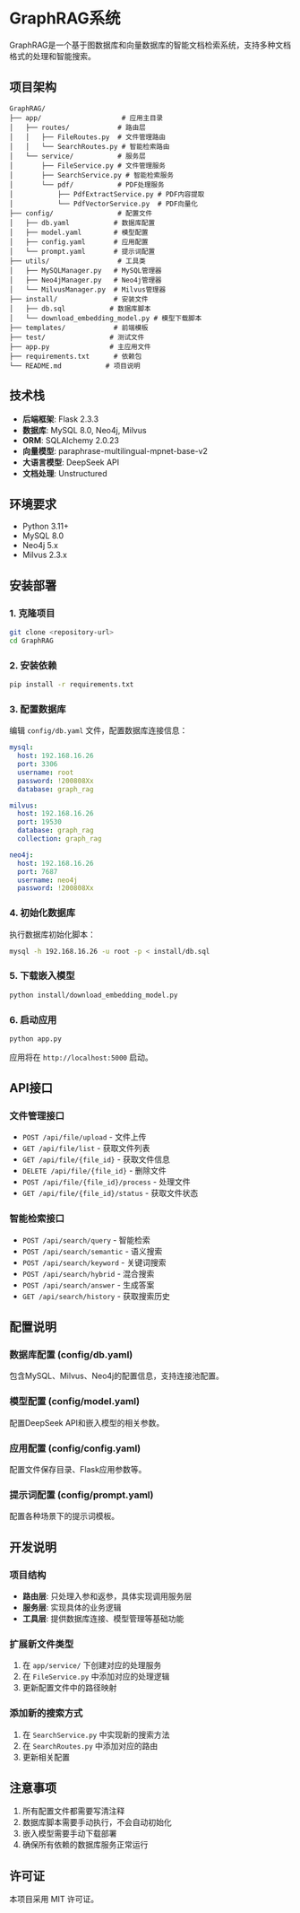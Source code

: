 # GraphRAG系统

GraphRAG是一个基于图数据库和向量数据库的智能文档检索系统，支持多种文档格式的处理和智能搜索。

## 项目架构

```
GraphRAG/
├── app/                    # 应用主目录
│   ├── routes/            # 路由层
│   │   ├── FileRoutes.py  # 文件管理路由
│   │   └── SearchRoutes.py # 智能检索路由
│   └── service/           # 服务层
│       ├── FileService.py # 文件管理服务
│       ├── SearchService.py # 智能检索服务
│       └── pdf/           # PDF处理服务
│           ├── PdfExtractService.py # PDF内容提取
│           └── PdfVectorService.py  # PDF向量化
├── config/                # 配置文件
│   ├── db.yaml           # 数据库配置
│   ├── model.yaml        # 模型配置
│   ├── config.yaml       # 应用配置
│   └── prompt.yaml       # 提示词配置
├── utils/                 # 工具类
│   ├── MySQLManager.py   # MySQL管理器
│   ├── Neo4jManager.py   # Neo4j管理器
│   └── MilvusManager.py  # Milvus管理器
├── install/              # 安装文件
│   ├── db.sql           # 数据库脚本
│   └── download_embedding_model.py # 模型下载脚本
├── templates/            # 前端模板
├── test/                # 测试文件
├── app.py               # 主应用文件
├── requirements.txt      # 依赖包
└── README.md           # 项目说明
```

## 技术栈

- **后端框架**: Flask 2.3.3
- **数据库**: MySQL 8.0, Neo4j, Milvus
- **ORM**: SQLAlchemy 2.0.23
- **向量模型**: paraphrase-multilingual-mpnet-base-v2
- **大语言模型**: DeepSeek API
- **文档处理**: Unstructured

## 环境要求

- Python 3.11+
- MySQL 8.0
- Neo4j 5.x
- Milvus 2.3.x

## 安装部署

### 1. 克隆项目

```bash
git clone <repository-url>
cd GraphRAG
```

### 2. 安装依赖

```bash
pip install -r requirements.txt
```

### 3. 配置数据库

编辑 `config/db.yaml` 文件，配置数据库连接信息：

```yaml
mysql:
  host: 192.168.16.26
  port: 3306
  username: root
  password: !200808Xx
  database: graph_rag

milvus:
  host: 192.168.16.26
  port: 19530
  database: graph_rag
  collection: graph_rag

neo4j:
  host: 192.168.16.26
  port: 7687
  username: neo4j
  password: !200808Xx
```

### 4. 初始化数据库

执行数据库初始化脚本：

```bash
mysql -h 192.168.16.26 -u root -p < install/db.sql
```

### 5. 下载嵌入模型

```bash
python install/download_embedding_model.py
```

### 6. 启动应用

```bash
python app.py
```

应用将在 `http://localhost:5000` 启动。

## API接口

### 文件管理接口

- `POST /api/file/upload` - 文件上传
- `GET /api/file/list` - 获取文件列表
- `GET /api/file/{file_id}` - 获取文件信息
- `DELETE /api/file/{file_id}` - 删除文件
- `POST /api/file/{file_id}/process` - 处理文件
- `GET /api/file/{file_id}/status` - 获取文件状态

### 智能检索接口

- `POST /api/search/query` - 智能检索
- `POST /api/search/semantic` - 语义搜索
- `POST /api/search/keyword` - 关键词搜索
- `POST /api/search/hybrid` - 混合搜索
- `POST /api/search/answer` - 生成答案
- `GET /api/search/history` - 获取搜索历史

## 配置说明

### 数据库配置 (config/db.yaml)

包含MySQL、Milvus、Neo4j的配置信息，支持连接池配置。

### 模型配置 (config/model.yaml)

配置DeepSeek API和嵌入模型的相关参数。

### 应用配置 (config/config.yaml)

配置文件保存目录、Flask应用参数等。

### 提示词配置 (config/prompt.yaml)

配置各种场景下的提示词模板。

## 开发说明

### 项目结构

- **路由层**: 只处理入参和返参，具体实现调用服务层
- **服务层**: 实现具体的业务逻辑
- **工具层**: 提供数据库连接、模型管理等基础功能

### 扩展新文件类型

1. 在 `app/service/` 下创建对应的处理服务
2. 在 `FileService.py` 中添加对应的处理逻辑
3. 更新配置文件中的路径映射

### 添加新的搜索方式

1. 在 `SearchService.py` 中实现新的搜索方法
2. 在 `SearchRoutes.py` 中添加对应的路由
3. 更新相关配置

## 注意事项

1. 所有配置文件都需要写清注释
2. 数据库脚本需要手动执行，不会自动初始化
3. 嵌入模型需要手动下载部署
4. 确保所有依赖的数据库服务正常运行

## 许可证

本项目采用 MIT 许可证。 
